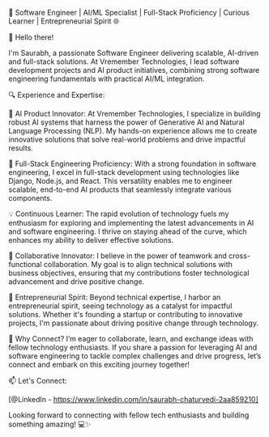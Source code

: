 🚀 Software Engineer | AI/ML Specialist | Full-Stack Proficiency | Curious Learner | Entrepreneurial Spirit 🌐

👋 Hello there!

I'm Saurabh, a passionate Software Engineer delivering scalable, AI-driven and full-stack solutions. At Vremember Technologies, I lead software development projects and AI product initiatives, combining strong software engineering fundamentals with practical AI/ML integration.

🔍 Experience and Expertise:

🚀 AI Product Innovator: At Vremember Technologies, I specialize in building robust AI systems that harness the power of Generative AI and Natural Language Processing (NLP). My hands-on experience allows me to create innovative solutions that solve real-world problems and drive impactful results.

🚀 Full-Stack Engineering Proficiency: With a strong foundation in software engineering, I excel in full-stack development using technologies like Django, Node.js, and React. This versatility enables me to engineer scalable, end-to-end AI products that seamlessly integrate various components.

💡 Continuous Learner: The rapid evolution of technology fuels my enthusiasm for exploring and implementing the latest advancements in AI and software engineering. I thrive on staying ahead of the curve, which enhances my ability to deliver effective solutions.

🚀 Collaborative Innovator: I believe in the power of teamwork and cross-functional collaboration. My goal is to align technical solutions with business objectives, ensuring that my contributions foster technological advancement and drive positive change.

🚀 Entrepreneurial Spirit: Beyond technical expertise, I harbor an entrepreneurial spirit, seeing technology as a catalyst for impactful solutions. Whether it's founding a startup or contributing to innovative projects, I'm passionate about driving positive change through technology.

🌟 Why Connect? I’m eager to collaborate, learn, and exchange ideas with fellow technology enthusiasts. If you share a passion for leveraging AI and software engineering to tackle complex challenges and drive progress, let’s connect and embark on this exciting journey together!

📫 Let's Connect:

[@LinkedIn - https://www.linkedin.com/in/saurabh-chaturvedi-2aa859210]

Looking forward to connecting with fellow tech enthusiasts and building something amazing! 💻✨

<!---
saurabhchaturvedi08/saurabhchaturvedi08 is a ✨ special ✨ repository because its `README.md` (this file) appears on your GitHub profile.
You can click the Preview link to take a look at your changes.
--->
